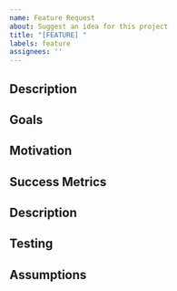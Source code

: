 ```yaml
---
name: Feature Request
about: Suggest an idea for this project
title: "[FEATURE] "
labels: feature
assignees: ''
---
```


## Description

<!-- The description of the feature -->

## Goals

<!--

Actions/results expected to be achieved. 

## Non Goals

<!--
Out of scope actions/results expected, which would be key indicators to decide the next iteration of this task. 
-->

## Motivation

<!--
Mention the main reason why this feature is required. You could use other supporting reasons to back it up. 
-->

## Success Metrics

<!-- 
If there are benchmarks, qualitative analysis or similar evaluation methods, please include the results here
--> 

## Description

<!--
Include your description about the feature request. Please don't refer to external documents, try to write down what needs to be done. 
Include supporting documents as references.  
--> 

## Testing 

<!--
How the tests are planned to cover the feature introduced.
-->

## Assumptions

<!--
Any implementation could have assumptions upon which certain technical and non-technial choices are made. 
If there aren't please use N/A field. 
-->

